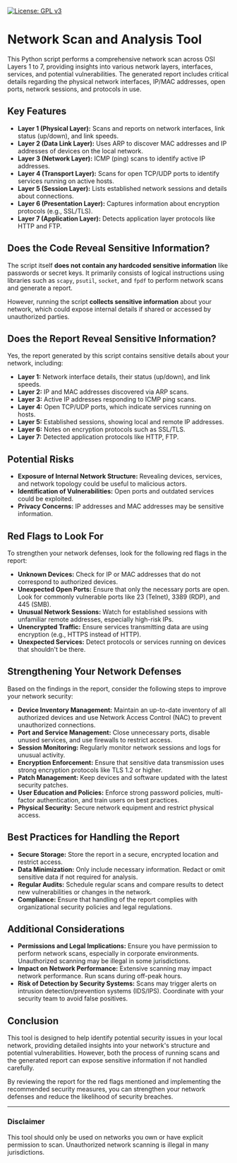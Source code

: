 [![License: GPL v3](https://img.shields.io/badge/License-GPLv3-blue.svg)](https://www.gnu.org/licenses/gpl-3.0)

# Network Scan and Analysis Tool

This Python script performs a comprehensive network scan across OSI Layers 1 to 7, providing insights into various network layers, interfaces, services, and potential vulnerabilities. The generated report includes critical details regarding the physical network interfaces, IP/MAC addresses, open ports, network sessions, and protocols in use.

## Key Features
- **Layer 1 (Physical Layer):** Scans and reports on network interfaces, link status (up/down), and link speeds.
- **Layer 2 (Data Link Layer):** Uses ARP to discover MAC addresses and IP addresses of devices on the local network.
- **Layer 3 (Network Layer):** ICMP (ping) scans to identify active IP addresses.
- **Layer 4 (Transport Layer):** Scans for open TCP/UDP ports to identify services running on active hosts.
- **Layer 5 (Session Layer):** Lists established network sessions and details about connections.
- **Layer 6 (Presentation Layer):** Captures information about encryption protocols (e.g., SSL/TLS).
- **Layer 7 (Application Layer):** Detects application layer protocols like HTTP and FTP.

## Does the Code Reveal Sensitive Information?

The script itself **does not contain any hardcoded sensitive information** like passwords or secret keys. It primarily consists of logical instructions using libraries such as `scapy`, `psutil`, `socket`, and `fpdf` to perform network scans and generate a report.

However, running the script **collects sensitive information** about your network, which could expose internal details if shared or accessed by unauthorized parties.

## Does the Report Reveal Sensitive Information?

Yes, the report generated by this script contains sensitive details about your network, including:
- **Layer 1:** Network interface details, their status (up/down), and link speeds.
- **Layer 2:** IP and MAC addresses discovered via ARP scans.
- **Layer 3:** Active IP addresses responding to ICMP ping scans.
- **Layer 4:** Open TCP/UDP ports, which indicate services running on hosts.
- **Layer 5:** Established sessions, showing local and remote IP addresses.
- **Layer 6:** Notes on encryption protocols such as SSL/TLS.
- **Layer 7:** Detected application protocols like HTTP, FTP.

## Potential Risks

- **Exposure of Internal Network Structure:** Revealing devices, services, and network topology could be useful to malicious actors.
- **Identification of Vulnerabilities:** Open ports and outdated services could be exploited.
- **Privacy Concerns:** IP addresses and MAC addresses may be sensitive information.

## Red Flags to Look For

To strengthen your network defenses, look for the following red flags in the report:
- **Unknown Devices:** Check for IP or MAC addresses that do not correspond to authorized devices.
- **Unexpected Open Ports:** Ensure that only the necessary ports are open. Look for commonly vulnerable ports like 23 (Telnet), 3389 (RDP), and 445 (SMB).
- **Unusual Network Sessions:** Watch for established sessions with unfamiliar remote addresses, especially high-risk IPs.
- **Unencrypted Traffic:** Ensure services transmitting data are using encryption (e.g., HTTPS instead of HTTP).
- **Unexpected Services:** Detect protocols or services running on devices that shouldn't be there.

## Strengthening Your Network Defenses

Based on the findings in the report, consider the following steps to improve your network security:
- **Device Inventory Management:** Maintain an up-to-date inventory of all authorized devices and use Network Access Control (NAC) to prevent unauthorized connections.
- **Port and Service Management:** Close unnecessary ports, disable unused services, and use firewalls to restrict access.
- **Session Monitoring:** Regularly monitor network sessions and logs for unusual activity.
- **Encryption Enforcement:** Ensure that sensitive data transmission uses strong encryption protocols like TLS 1.2 or higher.
- **Patch Management:** Keep devices and software updated with the latest security patches.
- **User Education and Policies:** Enforce strong password policies, multi-factor authentication, and train users on best practices.
- **Physical Security:** Secure network equipment and restrict physical access.

## Best Practices for Handling the Report

- **Secure Storage:** Store the report in a secure, encrypted location and restrict access.
- **Data Minimization:** Only include necessary information. Redact or omit sensitive data if not required for analysis.
- **Regular Audits:** Schedule regular scans and compare results to detect new vulnerabilities or changes in the network.
- **Compliance:** Ensure that handling of the report complies with organizational security policies and legal regulations.

## Additional Considerations

- **Permissions and Legal Implications:** Ensure you have permission to perform network scans, especially in corporate environments. Unauthorized scanning may be illegal in some jurisdictions.
- **Impact on Network Performance:** Extensive scanning may impact network performance. Run scans during off-peak hours.
- **Risk of Detection by Security Systems:** Scans may trigger alerts on intrusion detection/prevention systems (IDS/IPS). Coordinate with your security team to avoid false positives.

## Conclusion

This tool is designed to help identify potential security issues in your local network, providing detailed insights into your network's structure and potential vulnerabilities. However, both the process of running scans and the generated report can expose sensitive information if not handled carefully.

By reviewing the report for the red flags mentioned and implementing the recommended security measures, you can strengthen your network defenses and reduce the likelihood of security breaches.

---

### Disclaimer
This tool should only be used on networks you own or have explicit permission to scan. Unauthorized network scanning is illegal in many jurisdictions.
